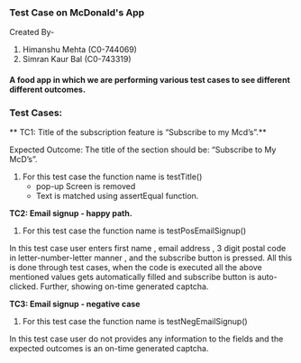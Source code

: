                                                                  
### Test Case on McDonald's App  
Created By- 
1. Himanshu Mehta (C0-744069)
2. Simran Kaur Bal (C0-743319)                

#### A food app in which we are performing various test cases to see different different outcomes.
### Test Cases:

 ** TC1:  Title of the subscription feature is “Subscribe to my Mcd’s”.**

  Expected Outcome:
  The title of the section should be: “Subscribe to My McD’s”.

1. For this test case the function name is testTitle()
   * pop-up Screen is removed
   * Text is matched using assertEqual function.

**TC2:  Email signup - happy path.**

1. For this test case the function name is testPosEmailSignup()

 In this test case user enters first name , email address , 3 digit postal code in letter-number-letter manner , and the subscribe button is pressed. All this is done through test cases, when the code is executed all the above mentioned values gets automatically filled and subscribe button is auto-clicked. Further, showing on-time generated  captcha.

**TC3: Email signup -  negative case**

1. For this test case the function name is testNegEmailSignup() 

In this test case user do not provides any information to the fields and the expected outcomes is an on-time generated captcha.

